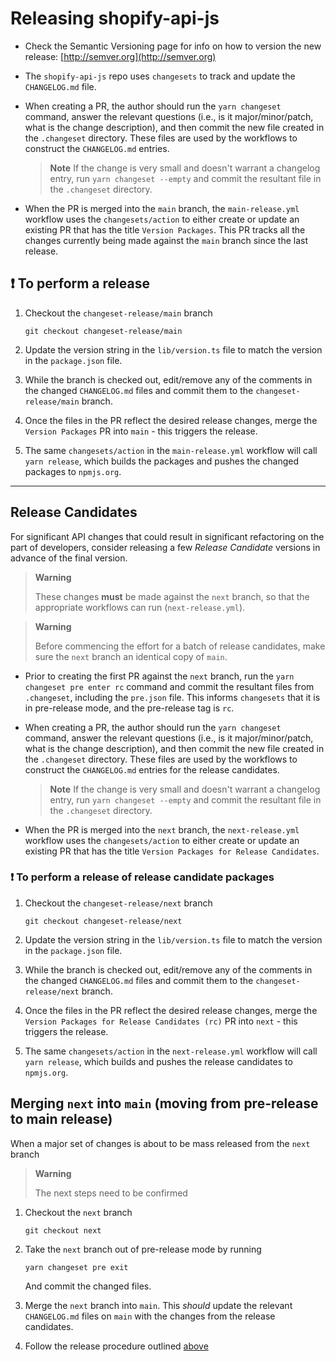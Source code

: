 # Releasing shopify-api-js

- Check the Semantic Versioning page for info on how to version the new release: [http://semver.org](http://semver.org)

- The `shopify-api-js` repo uses `changesets` to track and update the `CHANGELOG.md` file.

- When creating a PR, the author should run the `yarn changeset` command, answer the relevant questions (i.e., is it major/minor/patch, what is the change description), and then commit the new file created in the `.changeset` directory. These files are used by the workflows to construct the `CHANGELOG.md` entries.

  > **Note**
  > If the change is very small and doesn't warrant a changelog entry, run `yarn changeset --empty` and commit the resultant file in the `.changeset` directory.

- When the PR is merged into the `main` branch, the `main-release.yml` workflow uses the `changesets/action` to either create or update an existing PR that has the title `Version Packages`. This PR tracks all the changes currently being made against the `main` branch since the last release.

## :exclamation: To perform a release

1. Checkout the `changeset-release/main` branch

   ```shell
   git checkout changeset-release/main
   ```

1. Update the version string in the `lib/version.ts` file to match the version in the `package.json` file.

1. While the branch is checked out, edit/remove any of the comments in the changed `CHANGELOG.md` files and commit them to the `changeset-release/main` branch.

1. Once the files in the PR reflect the desired release changes, merge the `Version Packages` PR into `main` - this triggers the release.

1. The same `changesets/action` in the `main-release.yml` workflow will call `yarn release`, which builds the packages and pushes the changed packages to `npmjs.org`.

---

## Release Candidates

For significant API changes that could result in significant refactoring on the part of developers, consider releasing a few _Release Candidate_ versions in advance of the final version.

> **Warning**
>
> These changes **must** be made against the `next` branch, so that the appropriate workflows can run (`next-release.yml`).

> **Warning**
>
> Before commencing the effort for a batch of release candidates, make sure the `next` branch an identical copy of `main`.

- Prior to creating the first PR against the `next` branch, run the `yarn changeset pre enter rc` command and commit the resultant files from `.changeset`, including the `pre.json` file. This informs `changesets` that it is in pre-release mode, and the pre-release tag is `rc`.

- When creating a PR, the author should run the `yarn changeset` command, answer the relevant questions (i.e., is it major/minor/patch, what is the change description), and then commit the new file created in the `.changeset` directory. These files are used by the workflows to construct the `CHANGELOG.md` entries for the release candidates.

  > **Note**
  > If the change is very small and doesn't warrant a changelog entry, run `yarn changeset --empty` and commit the resultant file in the `.changeset` directory.

- When the PR is merged into the `next` branch, the `next-release.yml` workflow uses the `changesets/action` to either create or update an existing PR that has the title `Version Packages for Release Candidates`.

### :exclamation: To perform a release of release candidate packages

1. Checkout the `changeset-release/next` branch

   ```shell
   git checkout changeset-release/next
   ```

1. Update the version string in the `lib/version.ts` file to match the version in the `package.json` file.

1. While the branch is checked out, edit/remove any of the comments in the changed `CHANGELOG.md` files and commit them to the `changeset-release/next` branch.

1. Once the files in the PR reflect the desired release changes, merge the `Version Packages for Release Candidates (rc)` PR into `next` - this triggers the release.

1. The same `changesets/action` in the `next-release.yml` workflow will call `yarn release`, which builds and pushes the release candidates to `npmjs.org`.

## Merging `next` into `main` (moving from pre-release to main release)

When a major set of changes is about to be mass released from the `next` branch

> **Warning**
>
> The next steps need to be confirmed

1. Checkout the `next` branch

   ```shell
   git checkout next
   ```

1. Take the `next` branch out of pre-release mode by running

   ```shell
   yarn changeset pre exit
   ```

   And commit the changed files.

1. Merge the `next` branch into `main`. This _should_ update the relevant `CHANGELOG.md` files on `main` with the changes from the release candidates.

1. Follow the release procedure outlined [above](#exclamation-to-perform-a-release)

